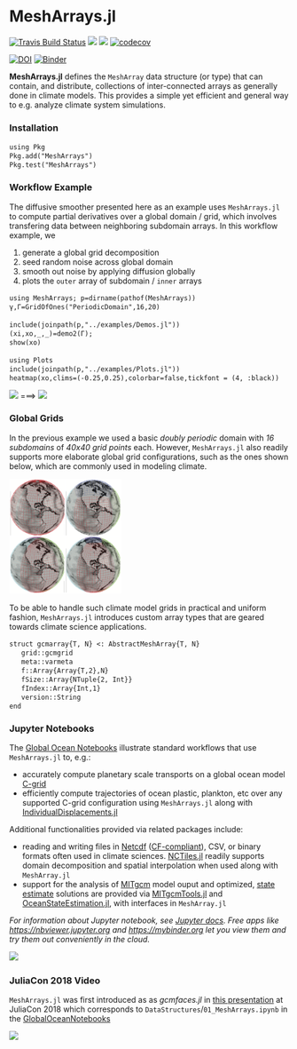 # MeshArrays.jl


[![Travis Build Status](https://travis-ci.com/juliaclimate/MeshArrays.jl.svg?branch=master)](https://travis-ci.com/juliaclimate/MeshArrays.jl)
[![](https://img.shields.io/badge/docs-stable-blue.svg)](https://juliaclimate.github.io/MeshArrays.jl/stable)
[![](https://img.shields.io/badge/docs-dev-blue.svg)](https://juliaclimate.github.io/MeshArrays.jl/dev)
[![codecov](https://codecov.io/gh/juliaclimate/MeshArrays.jl/branch/master/graph/badge.svg)](https://codecov.io/gh/juliaclimate/MeshArrays.jl)

[![DOI](https://zenodo.org/badge/143987632.svg)](https://zenodo.org/badge/latestdoi/143987632)
[![Binder](https://mybinder.org/badge_logo.svg)](https://mybinder.org/v2/gh/JuliaClimate/MeshArrays.jl/master)


**MeshArrays.jl** defines the `MeshArray` data structure (or type) that can contain, and distribute, collections of inter-connected arrays as generally done in climate models. This provides a simple yet efficient and general way to e.g. analyze climate system simulations.

### Installation

```
using Pkg
Pkg.add("MeshArrays")
Pkg.test("MeshArrays")
```

### Workflow Example

The diffusive smoother presented here as an example uses `MeshArrays.jl` to compute partial derivatives over a global domain / grid, which involves transfering data between neighboring subdomain arrays. In this workflow example, we 

1. generate a global grid decomposition
2. seed random noise across global domain
3. smooth out noise by applying diffusion globally
4. plots the `outer` array of subdomain / `inner` arrays

```
using MeshArrays; p=dirname(pathof(MeshArrays))
γ,Γ=GridOfOnes("PeriodicDomain",16,20)

include(joinpath(p,"../examples/Demos.jl"))
(xi,xo,_,_)=demo2(Γ);
show(xo)

using Plots
include(joinpath(p,"../examples/Plots.jl"))
heatmap(xo,clims=(-0.25,0.25),colorbar=false,tickfont = (4, :black))
```

<img src="https://user-images.githubusercontent.com/20276764/118325229-2d883d80-b4d1-11eb-953b-ddbb11bcfe1b.png" width="40%"> ===> <img src="https://user-images.githubusercontent.com/20276764/118325093-f31ea080-b4d0-11eb-8c6e-8cd0cc2cc255.png" width="40%">

### Global Grids

In the previous example we used a basic _doubly periodic_  domain with _16 subdomains_ of _40x40 grid points_ each. However, `MeshArrays.jl` also readily supports more elaborate global grid configurations, such as the ones shown below, which are commonly used in modeling climate.

<img src="docs/images/sphere_all.png" width="40%">

To be able to handle such climate model grids in practical and uniform fashion, `MeshArrays.jl` introduces custom array types that are geared towards climate science applications.

```
struct gcmarray{T, N} <: AbstractMeshArray{T, N}
   grid::gcmgrid
   meta::varmeta
   f::Array{Array{T,2},N}
   fSize::Array{NTuple{2, Int}}
   fIndex::Array{Int,1}
   version::String
end
```

### Jupyter Notebooks

The [Global Ocean Notebooks](https://github.com/JuliaClimate/GlobalOceanNotebooks.git) illustrate standard workflows that use `MeshArrays.jl` to, e.g.:

- accurately compute planetary scale transports on a global ocean model [C-grid](https://en.wikipedia.org/wiki/Arakawa_grids)
- efficiently compute trajectories of ocean plastic, plankton, etc over any supported C-grid configuration using `MeshArrays.jl` along with [IndividualDisplacements.jl](https://github.com/JuliaClimate/IndividualDisplacements.jl)

Additional functionalities provided via related packages include:

- reading and writing files in [Netcdf](https://en.wikipedia.org/wiki/NetCDF) ([CF-compliant](http://cfconventions.org)), CSV, or binary formats often used in climate sciences. [NCTiles.jl](https://gaelforget.github.io/NCTiles.jl/stable/) readily supports domain decomposition and spatial interpolation when used along with `MeshArray.jl`
- support for the analysis of [MITgcm](https://mitgcm.readthedocs.io/en/latest/) model ouput and optimized, [state estimate](https://doi.org/10.5194/gmd-8-3071-2015) solutions are provided via [MITgcmTools.jl](https://github.com/gaelforget/MITgcmTools.jl) and [OceanStateEstimation.jl](https://github.com/gaelforget/OceanStateEstimation.jl), with interfaces in `MeshArray.jl`

_For information about Jupyter notebook, see [Jupyter docs](https://en.wikipedia.org/wiki/Project_Jupyter). Free apps like <https://nbviewer.jupyter.org> and <https://mybinder.org>  let you view them and try them out conveniently in the cloud._

[<img src="https://user-images.githubusercontent.com/20276764/84767001-b89a4400-af9f-11ea-956f-2e207f892c4f.png" width="40%">](https://youtu.be/M6vAUtIsIIY)

### JuliaCon 2018 Video

`MeshArrays.jl` was first introduced as as _gcmfaces.jl_ in [this presentation](https://youtu.be/RDxAy_zSUvg) at JuliaCon 2018 which corresponds to `DataStructures`/`01_MeshArrays.ipynb` in the [GlobalOceanNotebooks](https://github.com/JuliaClimate/GlobalOceanNotebooks.git)

[<img src="https://user-images.githubusercontent.com/20276764/84893715-abe42180-b06d-11ea-92d3-173b678a701e.png" width="40%">](https://youtu.be/RDxAy_zSUvg)



